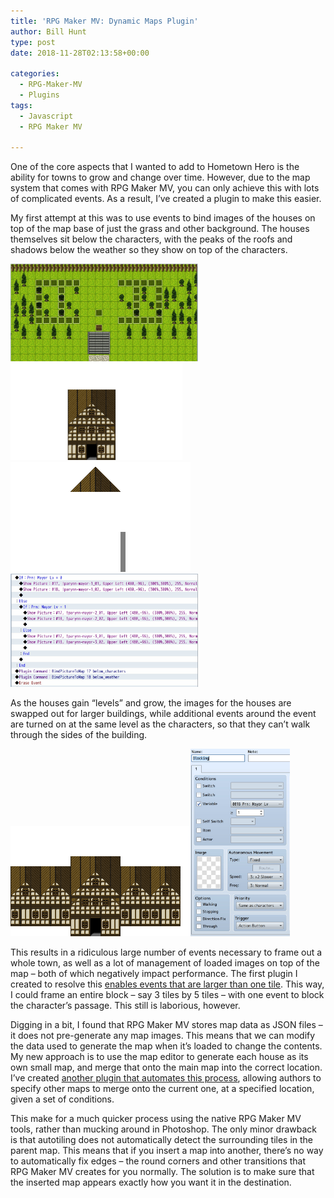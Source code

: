 ```yaml
---
title: 'RPG Maker MV: Dynamic Maps Plugin'
author: Bill Hunt
type: post
date: 2018-11-28T02:13:58+00:00

categories:
  - RPG-Maker-MV
  - Plugins
tags:
  - Javascript
  - RPG Maker MV

---
```

One of the core aspects that I wanted to add to Hometown Hero is the ability for towns to grow and change over time. However, due to the map system that comes with RPG Maker MV, you can only achieve this with lots of complicated events. As a result, I&#8217;ve created a plugin to make this easier.

My first attempt at this was to use events to bind images of the houses on top of the map base of just the grass and other background. The houses themselves sit below the characters, with the peaks of the roofs and shadows below the weather so they show on top of the characters.

[<img class="alignnone size-medium wp-image-18" src="/uploads/2018/11/Screen-Shot-2018-11-27-at-7.27.14-PM.jpg" alt="" width="300" height="156"/>][1][<img class="alignnone wp-image-14" src="/uploads/2018/11/parynn-mayor-1_01.png" alt="" width="275" height="155" />][2] [<img class="alignnone size-full wp-image-17" src="/uploads/2018/11/parynn-mayor-1_02.png" alt="" width="288" height="176" />][3][<img class="alignnone size-medium wp-image-19" src="/uploads/2018/11/Screen-Shot-2018-11-27-at-7.29.39-PM.jpg" alt="" width="300" height="181"/>][4]

As the houses gain &#8220;levels&#8221; and grow, the images for the houses are swapped out for larger buildings, while additional events around the event are turned on at the same level as the characters, so that they can&#8217;t walk through the sides of the building.

[<img class="alignnone size-full wp-image-16" src="/uploads/2018/11/parynn-mayor-3_01.png" alt="" width="288" height="176" />][5][<img class="alignnone size-medium wp-image-21" src="/uploads/2018/11/Screen-Shot-2018-11-27-at-7.38.07-PM.jpg" alt="" width="159" height="300"/>][6]

This results in a ridiculous large number of events necessary to frame out a whole town, as well as a lot of management of loaded images on top of the map &#8211; both of which negatively impact performance. The first plugin I created to resolve this [enables events that are larger than one tile][7]. This way, I could frame an entire block &#8211; say 3 tiles by 5 tiles &#8211; with one event to block the character&#8217;s passage. This still is laborious, however.

Digging in a bit, I found that RPG Maker MV stores map data as JSON files &#8211; it does not pre-generate any map images. This means that we can modify the data used to generate the map when it&#8217;s loaded to change the contents. My new approach is to use the map editor to generate each house as its own small map, and merge that onto the main map into the correct location.  I&#8217;ve created [another plugin that automates this process][8], allowing authors to specify other maps to merge onto the current one, at a specified location, given a set of conditions.

This make for a much quicker process using the native RPG Maker MV tools, rather than mucking around in Photoshop. The only minor drawback is that autotiling does not automatically detect the surrounding tiles in the parent map. This means that if you insert a map into another, there&#8217;s no way to automatically fix edges &#8211; the round corners and other transitions that RPG Maker MV creates for you normally. The solution is to make sure that the inserted map appears exactly how you want it in the destination.

 [1]: /uploads/2018/11/Screen-Shot-2018-11-27-at-7.27.14-PM.jpg
 [2]: /uploads/2018/11/parynn-mayor-1_01.png
 [3]: /uploads/2018/11/parynn-mayor-1_02.png
 [4]: /uploads/2018/11/Screen-Shot-2018-11-27-at-7.29.39-PM.jpg
 [5]: /uploads/2018/11/parynn-mayor-3_01.png
 [6]: /uploads/2018/11/Screen-Shot-2018-11-27-at-7.38.07-PM.jpg
 [7]: https://github.com/krues8dr/rpgmakermv-plugins/blob/master/Kru_MultitileEvents.js
 [8]: https://github.com/krues8dr/rpgmakermv-plugins/blob/master/Kru_MapMerge.js